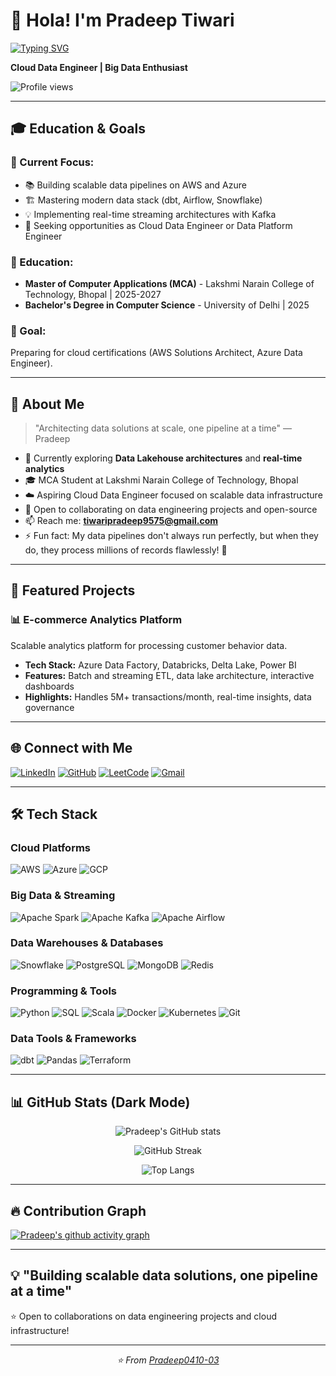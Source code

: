# 👋 Hola! I'm Pradeep Tiwari

[![Typing SVG](https://readme-typing-svg.herokuapp.com?font=Fira+Code&pause=1000&color=2E9EF7&width=435&lines=Cloud+Data+Engineer;Big+Data+%7C+ETL+%7C+Data+Pipelines;AWS+%7C+Azure+%7C+Snowflake;Turning+Data+into+Insights)](https://git.io/typing-svg)

**Cloud Data Engineer | Big Data Enthusiast**

![Profile views](https://komarev.com/ghpvc/?username=Pradeep0410-03&color=blueviolet)

---

## 🎓 Education & Goals

### 🎯 Current Focus:
- 📚 Building scalable data pipelines on AWS and Azure
- 🏗️ Mastering modern data stack (dbt, Airflow, Snowflake)
- 💡 Implementing real-time streaming architectures with Kafka
- 🚀 Seeking opportunities as Cloud Data Engineer or Data Platform Engineer

### 📍 Education:
- **Master of Computer Applications (MCA)** - Lakshmi Narain College of Technology, Bhopal | 2025-2027
- **Bachelor's Degree in Computer Science** - University of Delhi | 2025

### 🎯 Goal: 
Preparing for cloud certifications (AWS Solutions Architect, Azure Data Engineer).

---

## 🌌 About Me

> "Architecting data solutions at scale, one pipeline at a time" — Pradeep

- 🔭 Currently exploring **Data Lakehouse architectures** and **real-time analytics**
- 🎓 MCA Student at Lakshmi Narain College of Technology, Bhopal
- ☁️ Aspiring Cloud Data Engineer focused on scalable data infrastructure
- 👯 Open to collaborating on data engineering projects and open-source
- 📫 Reach me: **tiwaripradeep9575@gmail.com**
- ⚡ Fun fact: My data pipelines don't always run perfectly, but when they do, they process millions of records flawlessly! 🚀

---

## 🚀 Featured Projects



### 📊 **E-commerce Analytics Platform**
Scalable analytics platform for processing customer behavior data.

- **Tech Stack:** Azure Data Factory, Databricks, Delta Lake, Power BI
- **Features:** Batch and streaming ETL, data lake architecture, interactive dashboards
- **Highlights:** Handles 5M+ transactions/month, real-time insights, data governance

---

## 🌐 Connect with Me

[![LinkedIn](https://img.shields.io/badge/LinkedIn-0077B5?style=for-the-badge&logo=linkedin&logoColor=white)](https://www.linkedin.com/in/pradeep-tiwari-84a735230/)
[![GitHub](https://img.shields.io/badge/GitHub-100000?style=for-the-badge&logo=github&logoColor=white)](https://github.com/Pradeep0410-03)
[![LeetCode](https://img.shields.io/badge/LeetCode-FFA116?style=for-the-badge&logo=leetcode&logoColor=white)](https://leetcode.com/u/53pflSCuz8/)
[![Gmail](https://img.shields.io/badge/Gmail-D14836?style=for-the-badge&logo=gmail&logoColor=white)](mailto:tiwaripradeep9575@gmail.com)

---

## 🛠️ Tech Stack

### Cloud Platforms
![AWS](https://img.shields.io/badge/AWS-232F3E?style=for-the-badge&logo=amazon-aws&logoColor=white)
![Azure](https://img.shields.io/badge/Azure-0078D4?style=for-the-badge&logo=microsoft-azure&logoColor=white)
![GCP](https://img.shields.io/badge/Google_Cloud-4285F4?style=for-the-badge&logo=google-cloud&logoColor=white)

### Big Data & Streaming
![Apache Spark](https://img.shields.io/badge/Apache_Spark-E25A1C?style=for-the-badge&logo=apache-spark&logoColor=white)
![Apache Kafka](https://img.shields.io/badge/Apache_Kafka-231F20?style=for-the-badge&logo=apache-kafka&logoColor=white)
![Apache Airflow](https://img.shields.io/badge/Airflow-017CEE?style=for-the-badge&logo=apache-airflow&logoColor=white)

### Data Warehouses & Databases
![Snowflake](https://img.shields.io/badge/Snowflake-29B5E8?style=for-the-badge&logo=snowflake&logoColor=white)
![PostgreSQL](https://img.shields.io/badge/PostgreSQL-316192?style=for-the-badge&logo=postgresql&logoColor=white)
![MongoDB](https://img.shields.io/badge/MongoDB-47A248?style=for-the-badge&logo=mongodb&logoColor=white)
![Redis](https://img.shields.io/badge/Redis-DC382D?style=for-the-badge&logo=redis&logoColor=white)

### Programming & Tools
![Python](https://img.shields.io/badge/Python-3776AB?style=for-the-badge&logo=python&logoColor=white)
![SQL](https://img.shields.io/badge/SQL-4479A1?style=for-the-badge&logo=mysql&logoColor=white)
![Scala](https://img.shields.io/badge/Scala-DC322F?style=for-the-badge&logo=scala&logoColor=white)
![Docker](https://img.shields.io/badge/Docker-2496ED?style=for-the-badge&logo=docker&logoColor=white)
![Kubernetes](https://img.shields.io/badge/Kubernetes-326CE5?style=for-the-badge&logo=kubernetes&logoColor=white)
![Git](https://img.shields.io/badge/Git-F05032?style=for-the-badge&logo=git&logoColor=white)

### Data Tools & Frameworks
![dbt](https://img.shields.io/badge/dbt-FF694B?style=for-the-badge&logo=dbt&logoColor=white)
![Pandas](https://img.shields.io/badge/Pandas-150458?style=for-the-badge&logo=pandas&logoColor=white)
![Terraform](https://img.shields.io/badge/Terraform-7B42BC?style=for-the-badge&logo=terraform&logoColor=white)

---

## 📊 GitHub Stats (Dark Mode)

<p align="center">
  <img src="https://github-readme-stats.vercel.app/api?username=Pradeep0410-03&show_icons=true&theme=tokyonight&hide_border=true" alt="Pradeep's GitHub stats" />
</p>

<p align="center">
  <img src="https://github-readme-streak-stats.herokuapp.com/?user=Pradeep0410-03&theme=tokyonight&hide_border=true" alt="GitHub Streak" />
</p>

<p align="center">
  <img src="https://github-readme-stats.vercel.app/api/top-langs/?username=Pradeep0410-03&layout=compact&theme=tokyonight&hide_border=true" alt="Top Langs" />
</p>

---

## 🔥 Contribution Graph

[![Pradeep's github activity graph](https://github-readme-activity-graph.vercel.app/graph?username=Pradeep0410-03&theme=tokyo-night&hide_border=true)](https://github.com/Pradeep0410-03)

---

## 💡 "Building scalable data solutions, one pipeline at a time"

⭐ Open to collaborations on data engineering projects and cloud infrastructure!

---

<p align="center">
  <i>⭐️ From <a href="https://github.com/Pradeep0410-03">Pradeep0410-03</a></i>
</p>
